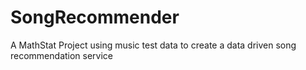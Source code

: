 # SongRecommender
A MathStat Project using music test data to create a data driven song recommendation service
